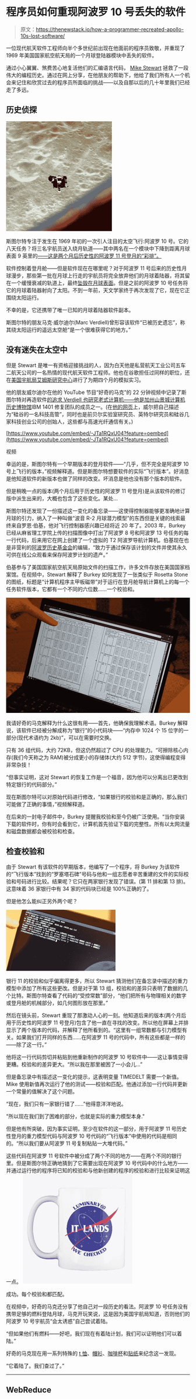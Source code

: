 # 程序员如何重现阿波罗 10 号丢失的软件

> 原文：<https://thenewstack.io/how-a-programmer-recreated-apollo-10s-lost-software/>

一位现代航天软件工程师向半个多世纪前出现在他面前的程序员致敬，并重现了 1969 年美国国家航空航天局的一个月球登陆器模块中丢失的软件。

通过小心翼翼、煞费苦心地复活他们的汇编语言代码， [Mike Stewart](https://github.com/thewonderidiot) 拯救了一段伟大的编程历史。通过在网上分享，在他朋友的帮助下，他给了我们所有人一个机会来记住和欣赏过去的程序员所面临的挑战——以及自那以后的几十年里我们已经走了多远。

## **历史侦探**

![Ascent stage of Apollo 10 Lunar Module seen from Command module - NASA photo via Wikipedia ](img/35ee27585f095190450c22e6c1d3f31d.png)

斯图尔特专注于发生在 1969 年初的一次引人注目的太空飞行:阿波罗 10 号。它的八天任务？将三名宇航员送入绕月轨道——其中两名在一个模块中下降到距离月球表面 9 英里的[——这是两个月后历史性的阿波罗 11 号登月的“彩排”。](https://skyandtelescope.org/astronomy-news/astronomers-might-have-found-apollo-10-snoopy-module/)

软件控制着登月舱——但是软件现在在哪里呢？对于阿波罗 11 号后来的历史性月球漫步，那些第一批在月球上行走的宇航员将完全放弃他们的月球着陆器，将其留在一个缓慢衰减的轨道上，最终[坠毁在月球表面](https://nssdc.gsfc.nasa.gov/nmc/spacecraft/display.action?id=1969-059A)。但是之前的阿波罗 10 号任务将它的月球着陆器射向了太阳。不到一年前，天文学家终于再次发现了它，现在它正围绕太阳运行。

不幸的是，它还携带了唯一已知的月球着陆器软件副本。

斯图尔特的朋友马克·威尔迪尔(Marc Verdiell)曾形容该软件“已被历史遗忘”，称其绕太阳运行的遥远太空舱“是一个很难获得它的地方。”

## **没有迷失在太空中**

但是 Stewart 是唯一有资格迎接挑战的人，因为白天他是私营航天工业公司五车二航天公司的一名热情的现代航天软件工程师。他也在谷歌担任过同样的职位，还在[美国宇航局艾姆斯研究中心](https://www.nasa.gov/ames)进行了为期四个月的模拟实习。

他的朋友威尔迪尔在他的 YouTube 节目“好奇的马克”的 22 分钟视频中记录了斯图尔特对再造软件[的追求 Verdiell 也研究老式计算机——他是加州山景城](https://www.youtube.com/watch?v=-JTa1RQxU04)[计算机历史博物馆](https://computerhistory.org/)IBM 1401 修复团队的成员之一。(在[他的网页](https://www.curiousmarc.com/about)上，威尔把自己描述为“硅谷的一名科技高管”，同时也是前贝尔实验室研究员、英特尔研究员和硅谷几家科技创业公司的创始人，这些都与高速光纤通信有关。)

[https://www.youtube.com/embed/-JTa1RQxU04?feature=oembed](https://www.youtube.com/embed/-JTa1RQxU04?feature=oembed)

视频

幸运的是，斯图尔特有一个早期版本的登月软件——“几乎，但不完全是阿波罗 10 号上飞行的版本，”视频解释道。但是斯图尔特想要软件的实际“飞行版本”。好消息是他知道软件的新版本也做了同样的改变。坏消息是他也没有那个版本的软件。

但是稍晚一点的版本(两个月后用于历史性的阿波罗 11 号登月)是从该软件的修订版中派生出来的，大概也包含了这些变化。某处…

斯图尔特还发现了一份描述这一变化的备忘录——这使得控制器能够更准确地计算月球的引力，纳入了一种叫做“波音 R-2 月球潜力模型”的东西但是关键的线索最终来自罗恩·伯基，他对飞行控制器感兴趣已经将近 20 年了。2003 年，Burkey 已经从麻省理工学院上传的扫描图像中打出了阿波罗 8 号和阿波罗 13 号任务的每一行代码，后来用它在网上创建了一个虚拟的 T2 阿波罗导航计算机。伯基现在也是非营利的[阿波罗历史基金会](http://www.ibiblio.org/apollo/ApolloProjectOnline/)的编辑，“致力于通过保存该计划的文件并使其永久可供在线公众观看来保存阿波罗计划的遗产。”

伯基参与了美国国家航空航天局原始文件的扫描工作，许多文件存放在美国国家档案馆。在视频中，Stewart 解释了 Burkey 如何发现了一张类似于 Rosetta Stone 的图纸，标题是“计算机程序主甲板磁带”对于运行在登月舱导航计算机上的每一个任务软件版本，它都有一个不同的六位数……一个校验和。

![Mike Stewart shows the checksum memo Ron Burkey found for Apollo 10 AGC recreation (via Curious Marc video on YouTube)](img/d8b48fa9baf0d29b2dfaeeb4d6816864.png)

我请好奇的马克解释为什么这很有用——首先，他确保我理解术语。Burkey 解释说，该软件已经被分解成称为“银行”的小代码块——“内存中 1024 个 15 位字的一部分(现代术语约为 2kb)”，可以在需要时交换。

只有 36 组代码，大约 72KB，但这仍然超过了 CPU 的处理能力。“可擦除核心内存(我们今天称之为 RAM)被分成更小的存储体(大约 512 字节)，这使得编程变得非常杂技！

“但事实证明，这对 Stewart 的恢复工作是一个福音，因为他可以分离出已更改到特定银行的代码部分。”

现在斯图尔特可以对原始代码进行修改，“如果银行的校验和是正确的，那么我们可能做了正确的事情，”视频解释道。

在后来的一封电子邮件中，Burkey 提醒我校验和至今仍被广泛使用。“当你安装下载的软件时，你有时会看到它，计算机首先验证下载的完整性。所有以太网流量和磁盘数据都会被校验和检查。

## **检查校验和**

由于 Stewart 有该软件的早期版本，他编写了一个程序，将 Burkey 为该软件的“飞行版本”找到的“罗塞塔石碑”号码与他和一组志愿者辛苦重建的文件的实际校验和号码进行比较。结果呢？它只在两家银行发现了错误。(第 11 排和第 13 排)。这意味着 36 家银行中有 34 家的代码块已经是 100%正确的了。

但是他怎么能纠正另外两个呢？

![Mike Stewart compiles Apollo 10 LM software and checks checksums (screenshot of CuriosMarc on YouTube)](img/f9e27960c5493400cdb24ecba514f33e.png)

银行 11 的校验和似乎偏离得更多，所以 Stewart 猜测他们在备忘录中描述的重力模型中添加了所有这些更改。但是对于第 13 组，校验和的差异只表明了数据的几个比特。斯图尔特查看了代码的“受控常数”部分，“他们把所有与物理相关的数字或登月舱的机械部分，如几何图形放在那里。”

然后在镜头前，Stewart 重现了那激动人心的一刻。他知道后来的版本(两个月后用于历史性的阿波罗 11 号登月)包含了他一直在寻找的改变。所以他在屏幕上并排显示了两个版本的代码，并解释了他所看到的。“这里有一组常数都与引力模型有关。如果我们打开同样的东西……在阿波罗 11 号的代码中，所有这些都是一样的——除了这一行。”

他将这一行代码剪切并粘贴到他重新制作的阿波罗 10 号软件中——这让事情变得更糟。校验和的差异更大。“所以我在那里被困了一小会儿…”

但是备忘录中有描述这一变化的提示，这表明变量 TIMEDELT 需要一个新值。Mike 使用新值再次运行了他的测试——校验和匹配。他通过添加一行代码并更新一个常量的值解决了这个问题。

“现在，我们只有一家银行错了……”他得意洋洋地说。

"所以现在我们到了困难的部分，也就是实际的重力模型本身."

但是他有所突破，因为事实证明，至少在软件的这一部分，用于阿波罗 11 号历史性登月的重力模型代码与阿波罗 10 号代码的“飞行版本”中使用的代码是相同的。“所以我们要从阿波罗 11 号复制粘贴一大堆代码。”

这些代码在阿波罗 11 号软件中被分成了两个不同的地方——在两个不同的银行里。但是斯图尔特正确地猜到了它需要出现在阿波罗 10 号代码中的什么地方——并通过运行他的程序将已知的校验和与他新创建的程序的校验和进行比较来证明这一点。
[![Curious Marc coffee mug for Apollo 10](img/c58840a4751945fe44a38820dcc4261f.png)](https://teespring.com/it-lands-we-checked?pid=658&cid=102908)

成功。每个校验和都匹配。

在视频中，好奇的马克还分享了他自己对一段历史的看法。阿波罗 10 号任务没有携带足够的燃料登陆月球，马克开玩笑说，这是因为美国宇航局知道，否则他们的阿波罗 10 号宇航员“会太诱惑”自己尝试着陆。

“但如果他们有燃料——好吧，我们现在有着陆计划，我们可以证明他们可以着陆。”

好奇的马克现在用一系列特殊的 [t 恤](https://teespring.com/it-lands-we-checked?pid=211&cid=5291)、[帽衫](https://teespring.com/it-lands-we-checked?pid=227&cid=2664)、[咖啡杯](https://teespring.com/it-lands-we-checked?pid=658&cid=102908)和[贴纸](https://teespring.com/it-lands-we-checked?pid=794&cid=103544)来纪念这一发现。

“它着陆了。我们查过了。”

* * *

## WebReduce

<svg xmlns:xlink="http://www.w3.org/1999/xlink" viewBox="0 0 68 31" version="1.1"><title>Group</title> <desc>Created with Sketch.</desc></svg>